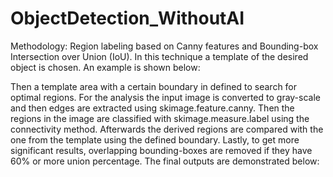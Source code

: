 # ObjectDetection_WithoutAI

Methodology: Region labeling based on Canny features and Bounding-box Intersection over Union (IoU).
In this technique a template of the desired object is chosen. An example is shown below:

Then a template area with a certain boundary in defined to search for optimal regions. For the analysis the input image is converted to gray-scale and then edges are extracted using skimage.feature.canny. Then the regions in the image are classified with skimage.measure.label using the connectivity method. Afterwards the derived regions are compared with the one from the template using the defined boundary. Lastly, to get more significant results, overlapping bounding-boxes are removed if they have 60% or more union percentage. The final outputs are demonstrated below:
 


